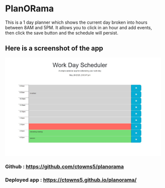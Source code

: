 # PlanORama

This is a 1 day planner which shows the current day broken into hours between 8AM and 5PM. It allows you to click in an hour and add events, then click the save button and the schedule will persist.

## Here is a screenshot of the app

![picture of the website](./assets/images/planorama.jpg)

### Github : https://github.com/ctowns5/planorama

### Deployed app : https://ctowns5.github.io/planorama/

